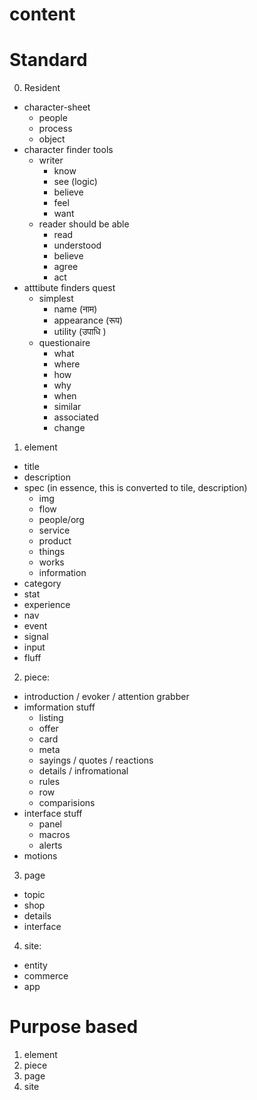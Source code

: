# content

# Standard

0. Resident
  - character-sheet
    - people
    - process
    - object
  - character finder tools
    - writer 
      - know
      - see (logic)
      - believe
      - feel
      - want
    - reader should be able 
      - read
      - understood
      - believe
      - agree
      - act
  - atttibute finders quest
    - simplest
      - name (नाम)
      - appearance (रूप)
      - utility (उपाधि )
    - questionaire
      - what
      - where
      - how
      - why
      - when
      - similar
      - associated
      - change

1. element
  - title
  - description
  - spec (in essence, this is converted to tile, description)
    - img
    - flow
    - people/org
    - service
    - product
    - things
    - works
    - information
  - category
  - stat
  - experience
  - nav
  - event
  - signal
  - input
  - fluff


2. piece:
  - introduction / evoker / attention grabber
  - imformation stuff
    - listing
    - offer
    - card
    - meta
    - sayings / quotes / reactions
    - details / infromational
    - rules
    - row
    - comparisions
  - interface stuff
    - panel
    - macros
    - alerts
  - motions

3. page
  - topic
  - shop
  - details
  - interface

4. site:
  - entity
  - commerce
  - app

# Purpose based

1. element
2. piece
3. page
4. site
